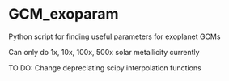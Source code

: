 # GCM_exoparam
Python script for finding useful parameters for exoplanet GCMs

Can only do 1x, 10x, 100x, 500x solar metallicity currently

TO DO: Change depreciating scipy interpolation functions
